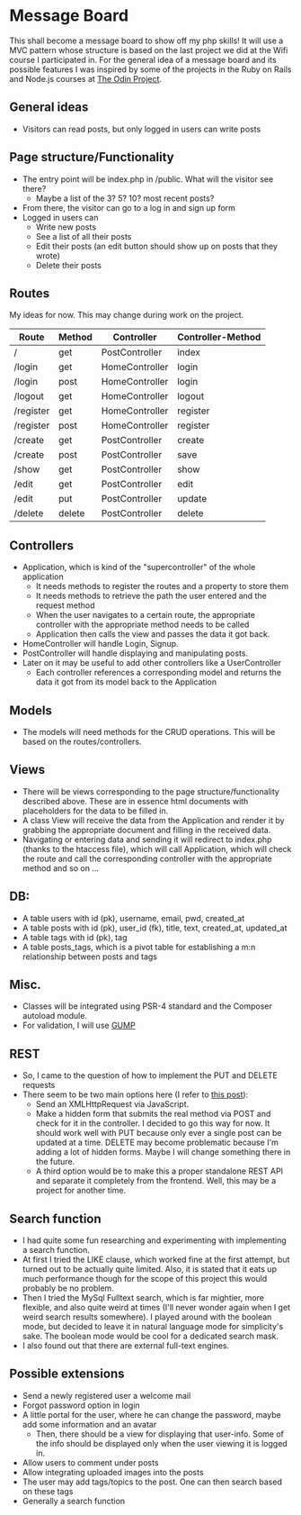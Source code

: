 # Message Board

This shall become a message board to show off my php skills! It will use a MVC pattern whose structure is based on the last project we did at the Wifi course I participated in. For the general idea of a message board and its possible features I was inspired by some of the projects in the Ruby on Rails and Node.js courses at [The Odin Project](https://www.theodinproject.com).

## General ideas
- Visitors can read posts, but only logged in users can write posts

## Page structure/Functionality
- The entry point will be index.php in /public. What will the visitor see there?
  - Maybe a list of the 3? 5? 10? most recent posts?
- From there, the visitor can go to a log in and sign up form
- Logged in users can
  - Write new posts
  - See a list of all their posts
  - Edit their posts (an edit button should show up on posts that they wrote)
  - Delete their posts

## Routes
My ideas for now. This may change during work on the project.

|Route|Method|Controller|Controller-Method|
|-----|------|----------|-----------------|
|/|get|PostController|index|
|/login|get|HomeController|login|
|/login|post|HomeController|login|
|/logout|get|HomeController|logout|
|/register|get|HomeController|register|
|/register|post|HomeController|register|
|/create|get|PostController|create|
|/create|post|PostController|save|
|/show|get|PostController|show|
|/edit|get|PostController|edit|
|/edit|put|PostController|update|
|/delete|delete|PostController|delete|

## Controllers
- Application, which is kind of the "supercontroller" of the whole application
  - It needs methods to register the routes and a property to store them
  - It needs methods to retrieve the path the user entered and the request method
  - When the user navigates to a certain route, the appropriate controller with the appropriate method needs to be called
  - Application then calls the view and passes the data it got back.
- HomeController will handle Login, Signup.
- PostController will handle displaying and manipulating posts.
- Later on it may be useful to add other controllers like a UserController
  - Each controller references a corresponding model and returns the data it got from its model back to the Application

## Models
- The models will need methods for the CRUD operations. This will be based on the routes/controllers.

## Views
- There will be views corresponding to the page structure/functionality described above. These are in essence html documents with placeholders for the data to be filled in.
- A class View will receive the data from the Application and render it by grabbing the appropriate document and filling in the received data.
- Navigating or entering data and sending it will redirect to index.php (thanks to the htaccess file), which will call Application, which will check the route and call the corresponding controller with the appropriate method and so on ... 

## DB:
- A table users with id (pk), username, email, pwd, created_at
- A table posts with id (pk), user_id (fk), title, text, created_at, updated_at
- A table tags with id (pk), tag
- A table posts_tags, which is a pivot table for establishing a m:n relationship between posts and tags

## Misc.
- Classes will be integrated using PSR-4 standard and the Composer autoload module.
- For validation, I will use [GUMP](https://github.com/Wixel/GUMP)

## REST
- So, I came to the question of how to implement the PUT and DELETE requests
- There seem to be two main options here (I refer to [this post](https://stackoverflow.com/questions/12085619/php-rest-put-delete-options)):
  - Send an XMLHttpRequest via JavaScript.
  - Make a hidden form that submits the real method via POST and check for it in the controller. I decided to go this way for now. It should work well with PUT because only ever a single post can be updated at a time. DELETE may become problematic because I'm adding a lot of hidden forms. Maybe I will change something there in the future.
  - A third option would be to make this a proper standalone REST API and separate it completely from the frontend. Well, this may be a project for another time.

## Search function
- I had quite some fun researching and experimenting with implementing a search function. 
- At first I tried the LIKE clause, which worked fine at the first attempt, but turned out to be actually quite limited. Also, it is stated that it eats up much performance though for the scope of this project this would probably be no problem.
- Then I tried the MySql Fulltext search, which is far mightier, more flexible, and also quite weird at times (I'll never wonder again when I get weird search results somewhere). I played around with the boolean mode, but decided to leave it in natural language mode for simplicity's sake. The boolean mode would be cool for a dedicated search mask.
- I also found out that there are external full-text engines. 


## Possible extensions
- Send a newly registered user a welcome mail
- Forgot password option in login
- A little portal for the user, where he can change the password, maybe add some information and an avatar
  - Then, there should be a view for displaying that user-info. Some of the info should be displayed only when the user viewing it is logged in.
- Allow users to comment under posts
- Allow integrating uploaded images into the posts
- The user may add tags/topics to the post. One can then search based on these tags
- Generally a search function